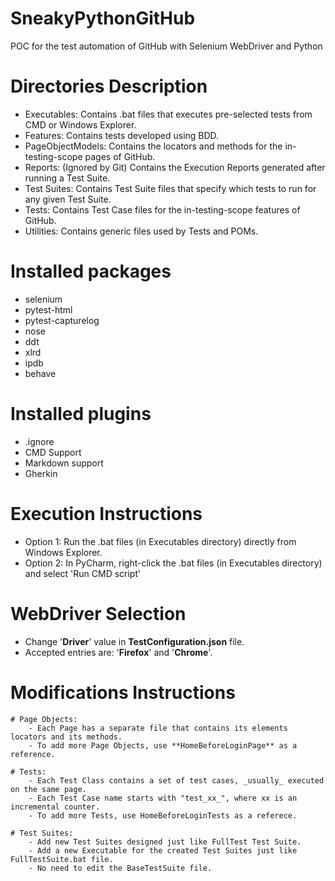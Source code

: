 # SneakyPythonGitHub
POC for the test automation of GitHub with Selenium WebDriver and Python

# Directories Description
- Executables: Contains .bat files that executes pre-selected tests from CMD or Windows Explorer.
- Features: Contains tests developed using BDD.
- PageObjectModels: Contains the locators and methods for the in-testing-scope pages of GitHub.
- Reports: (Ignored by Git) Contains the Execution Reports generated after running a Test Suite.
- Test Suites: Contains Test Suite files that specify which tests to run for any given Test Suite.
- Tests: Contains Test Case files for the in-testing-scope features of GitHub.
- Utilities: Contains generic files used by Tests and POMs.

# Installed packages
- selenium
- pytest-html
- pytest-capturelog
- nose
- ddt
- xlrd
- ipdb
- behave

# Installed plugins
- .ignore
- CMD Support
- Markdown support
- Gherkin

# Execution Instructions
- Option 1: Run the .bat files (in Executables directory) directly from Windows Explorer.
- Option 2: In PyCharm, right-click the .bat files (in Executables directory) and select 'Run CMD script'

# WebDriver Selection
- Change '**Driver**' value in **TestConfiguration.json** file.
- Accepted entries are: '**Firefox**' and '**Chrome**'.

# Modifications Instructions
    # Page Objects:
        - Each Page has a separate file that contains its elements locators and its methods.
        - To add more Page Objects, use **HomeBeforeLoginPage** as a reference.

    # Tests:
        - Each Test Class contains a set of test cases, _usually_ executed on the same page.
        - Each Test Case name starts with "test_xx_", where xx is an incremental counter.
        - To add more Tests, use HomeBeforeLoginTests as a referece.

    # Test Suites:
        - Add new Test Suites designed just like FullTest Test Suite.
        - Add a new Executable for the created Test Suites just like FullTestSuite.bat file.
        - No need to edit the BaseTestSuite file.